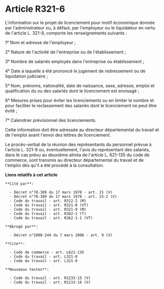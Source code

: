 # Article R321-6

L'information sur le projet de licenciement pour motif économique donnée par l'administrateur ou, à défaut, par l'employeur
ou le liquidateur en vertu de l'article L. 321-8, comporte les renseignements suivants :

1° Nom et adresse de l'employeur ;

2° Nature de l'activité de l'entreprise ou de l'établissement ;

3° Nombre de salariés employés dans l'entreprise ou établissement ;

4° Date à laquelle a été prononcé le jugement de redressement ou de liquidation judiciaire ;

5° Nom, prénoms, nationalité, date de naissance, sexe, adresse, emploi et qualification du ou des salariés dont le
licenciement est envisagé ;

6° Mesures prises pour éviter les licenciements ou en limiter le nombre et pour faciliter le reclassement des salariés dont
le licenciement ne peut être évité ;

7° Calendrier prévisionnel des licenciements.

Cette information doit être adressée au directeur départemental du travail et de l'emploi avant l'envoi des lettres de
licenciement.

Le procès-verbal de la réunion des représentants du personnel prévue à l'article L. 321-9 ou, éventuellement, l'avis du
représentant des salariés, dans le cas prévu au deuxième alinéa de l'article L. 621-135 du code de commerce, sont transmis au
directeur départemental du travail et de l'emploi dès qu'il a été procédé à la consultation.

**Liens relatifs à cet article**

	**Cité par**:

	  - Décret n°78-389 du 17 mars 1978 - art. 21 (V)
	  - Décret n°78-389 du 17 mars 1978 - art. 25-2 (V)
	  - Code du travail - art. R312-2 (M)
	  - Code du travail - art. R321-8 (VT)
	  - Code du travail - art. R321-9 (M)
	  - Code du travail - art. R362-1 (T)
	  - Code du travail - art. R362-1-1 (VT)

	**Abrogé par**:

	  - Décret n°2008-244 du 7 mars 2008 - art. 9 (V)

	**Cite**:

	  - Code de commerce - art. L621-135
	  - Code du travail - art. L321-8
	  - Code du travail - art. L321-9

	**Nouveaux textes**:

	  - Code du travail - art. R1233-15 (V)
	  - Code du travail - art. R1233-16 (V)

